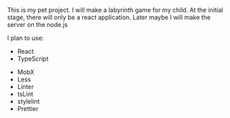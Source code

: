 This is my pet project.
I will make a labyrinth game for my child.
At the initial stage, there will only be a react application.
Later maybe I will make the server on the node.js

I plan to use:
+ React
+ TypeScript

- MobX
- Less
- Linter
- tsLint
- stylelint
- Prettier

